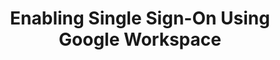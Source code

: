 ---
# -------------------------- #
#      Page & Formatting     #
# -------------------------- #

title: Enabling Single Sign-On Using Google Workspace
permalink: /account-security/single-sign-on/enabling-google-workspace-saml
summary: "Connect your Google Workspace account to Stitch and enable Single Sign-On (SSO)."

input: false
layout: tutorial
feedback: true

key: "single-sign-on-google-workspace"
type: "security"
weight: 4


# -------------------------- #
#         IdP Details        #
# -------------------------- #

idp: true
name: "google-workspace"
display-name: "Google Workspace"


# -------------------------- #
#   RELATED SIDEBAR LINKS    #
# -------------------------- #

related:
  - title: "Single Sign-On documentation"
    link: "{{ link.security.single-sign-on | prepend: site.baseurl }}"

  - title: "Stitch team roles and permissions"
    link: "{{ link.account.team-roles-permissions | prepend: site.baseurl }}"


# -------------------------- #
#        Introduction        #
# -------------------------- #

intro: |
  {% capture sso-admin %}
  If this is the first time SSO is enabled, the Stitch user who configures the connection will become an SSO Admin. Additional SSO Admins may be added by contacting support.

  Refer to the [Team member roles and permissions documentation]({{ link.account.team-roles-permissions | prepend: site.baseurl }}) for more info about privileges in Stitch.
  {% endcapture %}

  {% capture sso-admin-note %}
  Setting up or modifying an existing {{ page.display-name }} connection requires SSO Admin privileges in Stitch. {{ sso-admin }}
  {% endcapture %}

  {% include note.html first-line="**Stitch SSO Admin privileges required**" content=sso-admin-note %}

  {{ page.summary }}

  In this guide, we'll cover:

  {% for step in page.steps %}
  - [{{ step.summary | flatify }}](#{{ step.anchor }})
  {% endfor %}


# -------------------------- #
#        Requirements        #
# -------------------------- #

requirements:
  - item: |
      **SSO Admin privileges in Stitch.** {{ sso-admin }}

  - item: |
      **Super admin privileges in {{ page.display-name }} that allow you to add and configure applications.** If you don't have these privileges, **contact a {{ page.display-name }} admin before continuing**.

      Refer to [{{ page.display-name }}'s documentation](https://help.okta.com/en/prod/Content/Topics/Security/administrators-admin-comparison.htm#Applicat){:target="new"} for more info.


# -------------------------- #
#           Content          #
# -------------------------- #

steps:
  - title: "Create and configure an {{ page.display-name }} app"
    anchor: "create-configure-sso-app"
    summary: "Creating and configuring an {{ page.display-name }} app"
    content: |
      {% for substep in step.substeps %}
      - [Step 1.{{ forloop.index }}: {{ substep.title | flatify }}](#{{ substep.anchor }})
      {% endfor %}

    substeps:
      - title: "Retrieve your SSO info from Stitch"
        anchor: "retrieve-sso-info-from-stitch"
        content: |
          1. Sign into your Stitch account.
          {% include shared/sso/stitch-sso-menu-path.html type="initial-setup" %}

          Leave this page open - you'll need it to complete the setup.

      - title: "Create the app in {{ page.display-name }}"
        anchor: "create-app"
        content: |
          1. Sign into your {{ page.display-name }} account as a user with privileges that allow you to add and configure apps.
          2. From the Admin console home page, click **Apps > Web and mobile apps**.
          3. Click **Add App > Add custom SAML app**.
          4. On the **App Details** page, enter the name of the custom app. Optionally, upload an **app icon**.
          5. Click **Continue**.
          6. On the **Google Identity Provider** details page, get the setup information needed by the service provider (Stitch) and select the option for downloading the IDP metadata. This will be used later for the Stitch SSO configuration steps.
          7. Click **Continue**.

      - title: "Configure SAML for the app"
        anchor: "configure-app-saml"
        parameters:
          - saml-name: "given_name"
            value: "First Name"
          - saml-name: "family_name"
            value: "Last Name"
          - saml-name: "email"
            value: "Primary Email"
        content: |
          Next, you'll configure SAML for the app starting from the **Service Provider Details** window:

          {% for sub-substep in substep.sub-substeps %}
          - [Step 1.3.{{ forloop.index }}: {{ sub-substep.title }}](#{{ sub-substep.anchor }})
          {% endfor %}

        sub-substeps:
          - title: "Define the General settings"
            anchor: "configure-app-saml--general"
            content: |
              In the **Service Provider Details** window, enter an:

              - ACS URL
              - Entity ID
              - StartURL (if needed)

              The `ACS URL` and `SP Entity ID` will come from the Stitch SSO configuration screen in the Stitch App (the browser tab you should still have open). Copy those values into the corresponding fields on the Google Workspace SAML app configuration screen, and then click **Continue**.


          - title: "Define the Attribute Statements"
            anchor: "configure-app-saml--attributes"
            content: |
              Next, you'll add the required attributes for the app:

              <table>
                <tr>
                  <td>
                    <strong>#</strong>
                  </td>
                  <td>
                    <strong>SAML Attribute Name</strong>
                  </td>
                  <td>
                    <strong>Value</strong>
                  </td>
                </tr>
                {% for parameter in substep.parameters %}
                  <tr>
                    <td>
                      {{ forloop.index }}
                    </td>
                    <td>
                      {{ parameter.saml-name }}
                    </td>
                    <td>
                      {{ parameter.value }}
                    </td>
                  </tr>
                {% endfor %}
              </table>

              To add the attributes:

              1. Click **Add another mapping**.
              2. In the **Google Directory attributes** field, select the corresponding **Value** from the dropdown. For example: `First Name` is the value for the **SAML Attribute** `given_name`.
              3. In the **App attribues** field, enter the **SAML Attribute Name** of the parameter. For example: `given_name`.
              4. Click **Add another mapping** to add the next attribute.
              5. Repeat steps 2-4 until all attributes have been added. This is how the section should look when all the parameters have been added:

                 ![Stitch attributes fully configured for the Google Workspace app]({{ site.baseurl }}/images/account-security/sso/google-workspace-attributes-screen.png)
              6. When complete, click **Finish**.

      - title: "Grant users access to the app"
        anchor: "grant-user-app-access"
        content: |
          The last step to configuring the app is to grant access to users in your {{ page.display-name }} instance. This ensures that they'll be able to access Stitch via SSO.

          Using the process your organization follows, grant Stitch {{ page.display-name }} app access to your colleagues.

  - title: "Connect to Stitch"
    anchor: "connect-to-stitch"
    summary: "Connecting your {{ page.display-name }} app to Stitch"
    content: |
      Navigate back to the page where your Stitch account is open.

      1. In Stitch, scroll down to the **Connect to Stitch** section of the {{ page.display-name }} setup page.
      2. Click **Upload SAML Metadata**.
      3. Locate and select the `GoogleIDPMetadata.xml` file you downloaded in [Step 1.2](#create-app).

  - title: "Activate SSO"
    anchor: "activate-sso"
    summary: "Activating SSO for your Stitch account"
    content: |
      When finished, click the **Activate SSO** button.

next-steps: |
  After you've enabled SSO for your Stitch account, remember to grant Stitch access to users in your {{ page.display-name }} instance, if you haven't already.
---
